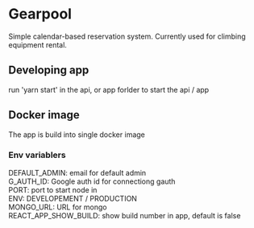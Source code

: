 # Gearpool
Simple calendar-based reservation system. Currently used for climbing equipment rental.

## Developing app
run 'yarn start' in the api, or app forlder to start the api / app

## Docker image
The app is build into single docker image

### Env variablers
DEFAULT_ADMIN: email for default admin   
G_AUTH_ID: Google auth id for connectiong gauth   
PORT: port to start node in   
ENV: DEVELOPEMENT / PRODUCTION   
MONGO_URL: URL for mongo   
REACT_APP_SHOW_BUILD: show build number in app, default is false   

